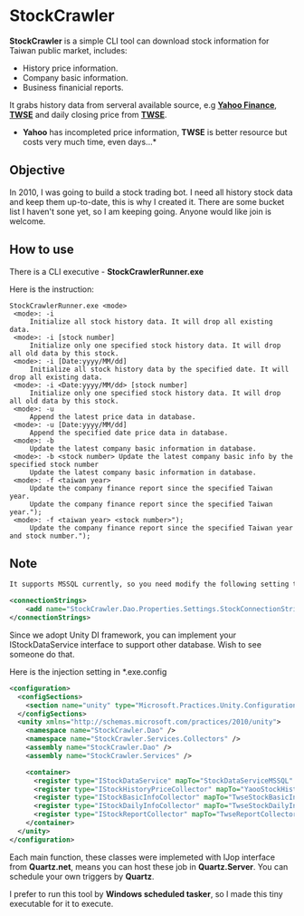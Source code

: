 # StockCrawler

**StockCrawler** is a simple CLI tool can download stock information for Taiwan public market, includes:

- History price information.
- Company basic information.
- Business finanicial reports.

It grabs history data from serveral available source, e.g **[Yahoo Finance](http://finance.yahoo.com)**, **[TWSE](http://www.twse.com.tw)** and daily closing price from **[TWSE](http://www.twse.com.tw)**.
* **Yahoo** has incompleted price information, **TWSE** is better resource but costs very much time, even days...*
## Objective

In 2010, I was going to build a stock trading bot. 
I need all history stock data and keep them up-to-date, this is why I created it.
There are some bucket list I haven't sone yet, so I am keeping going.
Anyone would like join is welcome.

## How to use

There is a CLI executive - **StockCrawlerRunner.exe**

Here is the instruction:

```
StockCrawlerRunner.exe <mode>
 <mode>: -i
     Initialize all stock history data. It will drop all existing data.
 <mode>: -i [stock number]
     Initialize only one specified stock history data. It will drop all old data by this stock.
 <mode>: -i [Date:yyyy/MM/dd]
     Initialize all stock history data by the specified date. It will drop all existing data.
 <mode>: -i <Date:yyyy/MM/dd> [stock number]
     Initialize only one specified stock history data. It will drop all old data by this stock.
 <mode>: -u
     Append the latest price data in database.
 <mode>: -u [Date:yyyy/MM/dd]
     Append the specified date price data in database.
 <mode>: -b
     Update the latest company basic information in database.
 <mode>: -b <stock number> Update the latest company basic info by the specified stock number
     Update the latest company basic information in database.
 <mode>: -f <taiwan year>
     Update the company finance report since the specified Taiwan year.
     Update the company finance report since the specified Taiwan year.");
 <mode>: -f <taiwan year> <stock number>");
     Update the company finance report since the specified Taiwan year and stock number.");
```

## Note

```xml
It supports MSSQL currently, so you need modify the following setting to connect your own database.

<connectionStrings>
    <add name="StockCrawler.Dao.Properties.Settings.StockConnectionString" connectionString="Data Source=.\SQLEXPRESS;Initial Catalog=Stock;Integrated Security=True" providerName="System.Data.SqlClient" />
</connectionStrings>
```
Since we adopt Unity DI framework, you can implement your IStockDataService interface to support other database.
Wish to see someone do that.

Here is the injection setting in *.exe.config

```xml
<configuration>
  <configSections>
    <section name="unity" type="Microsoft.Practices.Unity.Configuration.UnityConfigurationSection, Unity.Configuration"/>
  </configSections>
  <unity xmlns="http://schemas.microsoft.com/practices/2010/unity">
    <namespace name="StockCrawler.Dao" />
    <namespace name="StockCrawler.Services.Collectors" />
    <assembly name="StockCrawler.Dao" />
    <assembly name="StockCrawler.Services" />

    <container>
      <register type="IStockDataService" mapTo="StockDataServiceMSSQL" />
      <register type="IStockHistoryPriceCollector" mapTo="YaooStockHistoryPriceCollector" />
      <register type="IStockBasicInfoCollector" mapTo="TwseStockBasicInfoCollector" />
      <register type="IStockDailyInfoCollector" mapTo="TwseStockDailyInfoCollector" />
      <register type="IStockReportCollector" mapTo="TwseReportCollector" />
    </container>
  </unity>
</configuration>
```
Each main function, these classes were implemeted with IJop interface from **Quartz.net**, means you can host these job in **Quartz.Server**.
You can schedule your own triggers by **Quartz**.

I prefer to run this tool by **Windows scheduled tasker**, so I made this tiny executable for it to execute.
